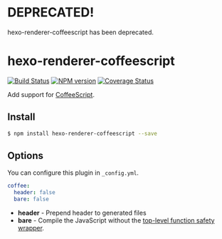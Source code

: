 # DEPRECATED!

hexo-renderer-coffeescript has been deprecated.

# hexo-renderer-coffeescript

[![Build Status](https://travis-ci.org/hexojs/hexo-renderer-coffeescript.svg?branch=master)](https://travis-ci.org/hexojs/hexo-renderer-coffeescript)
[![NPM version](https://badge.fury.io/js/hexo-renderer-coffeescript.svg)](https://www.npmjs.com/package/hexo-renderer-coffeescript)
[![Coverage Status](https://coveralls.io/repos/hexojs/hexo-renderer-coffeescript/badge.svg)](https://coveralls.io/r/hexojs/hexo-renderer-coffeescript) 

Add support for [CoffeeScript].

## Install

``` bash
$ npm install hexo-renderer-coffeescript --save
```

## Options

You can configure this plugin in `_config.yml`.

``` yaml
coffee:
  header: false
  bare: false
```

- **header** - Prepend header to generated files
- **bare** - Compile the JavaScript without the [top-level function safety wrapper](http://coffeescript.org/#lexical-scope).

[CoffeeScript]: http://coffeescript.org/
